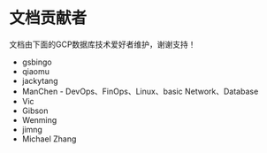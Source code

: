 # 文档贡献者

文档由下面的GCP数据库技术爱好者维护，谢谢支持！

* gsbingo
* qiaomu
* jackytang
* ManChen - DevOps、FinOps、Linux、basic Network、Database
* Vic
* Gibson
* Wenming
* jimng
* Michael Zhang
